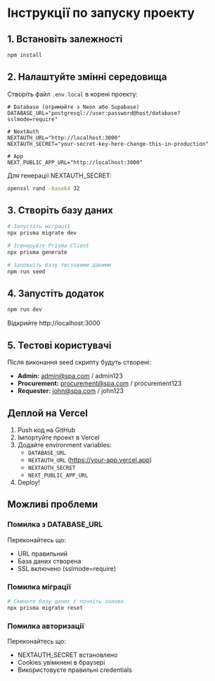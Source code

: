# Інструкції по запуску проекту

## 1. Встановіть залежності

```bash
npm install
```

## 2. Налаштуйте змінні середовища

Створіть файл `.env.local` в корені проекту:

```env
# Database (отримайте з Neon або Supabase)
DATABASE_URL="postgresql://user:password@host/database?sslmode=require"

# NextAuth
NEXTAUTH_URL="http://localhost:3000"
NEXTAUTH_SECRET="your-secret-key-here-change-this-in-production"

# App
NEXT_PUBLIC_APP_URL="http://localhost:3000"
```

Для генерації NEXTAUTH_SECRET:
```bash
openssl rand -base64 32
```

## 3. Створіть базу даних

```bash
# Запустіть міграції
npx prisma migrate dev

# Згенеруйте Prisma Client
npx prisma generate

# Заповніть базу тестовими даними
npm run seed
```

## 4. Запустіть додаток

```bash
npm run dev
```

Відкрийте http://localhost:3000

## 5. Тестові користувачі

Після виконання seed скрипту будуть створені:

- **Admin:** admin@spa.com / admin123
- **Procurement:** procurement@spa.com / procurement123  
- **Requester:** john@spa.com / john123

## Деплой на Vercel

1. Push код на GitHub
2. Імпортуйте проект в Vercel
3. Додайте environment variables:
   - `DATABASE_URL`
   - `NEXTAUTH_URL` (https://your-app.vercel.app)
   - `NEXTAUTH_SECRET`
   - `NEXT_PUBLIC_APP_URL`
4. Deploy!

## Можливі проблеми

### Помилка з DATABASE_URL

Переконайтесь що:
- URL правильний
- База даних створена
- SSL включено (sslmode=require)

### Помилка міграції

```bash
# Скиньте базу даних і почніть заново
npx prisma migrate reset
```

### Помилка авторизації

Переконайтесь що:
- NEXTAUTH_SECRET встановлено
- Cookies увімкнені в браузері
- Використовуєте правильні credentials
